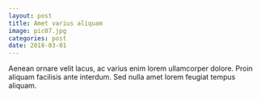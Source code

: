 ```yaml
---
layout: post
title: Amet varius aliquam
image: pic07.jpg
categories: post
date: 2018-03-01
---
```

Aenean ornare velit lacus, ac varius enim lorem ullamcorper dolore. Proin aliquam facilisis ante interdum. Sed nulla amet lorem feugiat tempus aliquam.
